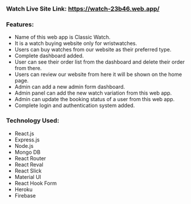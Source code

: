 
### Watch Live Site Link: https://watch-23b46.web.app/ 

### Features:
- Name of this web app is Classic Watch.
- It is a watch buying website only for wristwatches.
- Users can buy watches from our website as their preferred type.
- Complete dashboard added.
- User can see their order list from the dashboard and delete their order from there.
- Users can review our website from here it will be shown on the home page.
- Admin can add a new admin form dashboard.
- Admin panel can add the new watch variation from this web app.
- Admin can update the booking status of a user from this web app.
- Complete login and authentication system added.

### Technology Used:
- React.js
- Express.js
- Node.js
- Mongo DB
- React Router
- React Reval
- React Slick
- Material UI
- React Hook Form
- Heroku
- Firebase